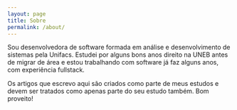 ```yaml
---
layout: page
title: Sobre
permalink: /about/
---
```


Sou desenvolvedora de software formada em análise e desenvolvimento de sistemas pela Unifacs.
Estudei por alguns bons anos direito na UNEB antes de migrar de área e estou trabalhando com
software já faz alguns anos, com experiência fullstack.

Os artigos que escrevo aqui são criados como parte de meus estudos e devem ser tratados como apenas
parte do seu estudo também. Bom proveito!
